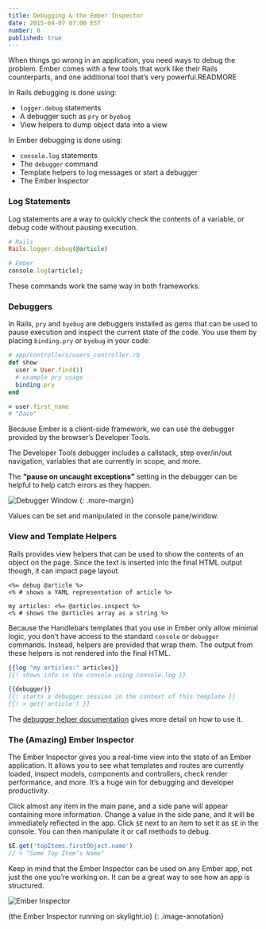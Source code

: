 ```yaml
---
title: Debugging & the Ember Inspector
date: 2015-04-07 07:00 EST
number: 8
published: true
---
```


When things go wrong in an application, you need ways to debug the problem. Ember comes with a few tools that work like their Rails counterparts, and one additional tool that’s very powerful.READMORE

In Rails debugging is done using:

- `logger.debug` statements
- A debugger such as `pry` or `byebug`
- View helpers to dump object data into a view

In Ember debugging is done using:

- `console.log` statements
- The `debugger` command
- Template helpers to log messages or start a debugger
- The Ember Inspector

### Log Statements
Log statements are a way to quickly check the contents of a variable, or debug code without pausing execution.

~~~ruby
# Rails
Rails.logger.debug(@article)

# Ember
console.log(article);
~~~

These commands work the same way in both frameworks.

### Debuggers
In Rails, `pry` and `byebug` are debuggers installed as gems that can be used to pause execution and inspect the current state of the code. You use them by placing `binding.pry` or `byebug` in your code:

~~~ruby
# app/controllers/users_controller.rb
def show
  user = User.find(1)
  # example pry usage
  binding.pry
end

> user.first_name
# "Dave"
~~~

Because Ember is a client-side framework, we can use the debugger provided by the browser’s Developer Tools.

The Developer Tools debugger includes a callstack, step over/in/out navigation, variables that are currently in scope, and more.

The **“pause on uncaught exceptions”** setting in the debugger can be helpful to help catch errors as they happen. 

![Debugger Window](http://fromrailstoember.s3.amazonaws.com/debugging/debugger.png)
{: .more-margin}

Values can be set and manipulated in the console pane/window.

### View and Template Helpers
Rails provides view helpers that can be used to show the contents of an object on the page. Since the text is inserted into the final HTML output though, it can impact page layout.

~~~erb
<%= debug @article %>
<% # shows a YAML representation of article %>

my articles: <%= @articles.inspect %>
<% # shows the @articles array as a string %>
~~~

Because the Handlebars templates that you use in Ember only allow minimal logic, you don’t have access to the standard `console` or `debugger` commands. Instead, helpers are provided that wrap them. The output from these helpers is not rendered into the final HTML.

~~~handlebars
{{log "my articles:" articles}}
{{! shows info in the console using console.log }}
~~~

~~~handlebars
{{debugger}}
{{! starts a debugger session in the context of this template }}
{{! > get('article') }}
~~~

The [debugger helper documentation](http://emberjs.com/api/classes/Ember.Handlebars.helpers.html#method_debugger) gives more detail on how to use it.

### The (Amazing) Ember Inspector
The Ember Inspector gives you a real-time view into the state of an Ember application. It allows you to see what templates and routes are currently loaded, inspect models, components and controllers, check render performance, and more. It’s a huge win for debugging and developer productivity.

Click almost any item in the main pane, and a side pane will appear containing more information. Change a value in the side pane, and it will be immediately reflected in the app. Click `$E` next to an item to set it as `$E` in the console. You can then manipulate it or call methods to debug.

~~~javascript
$E.get('topItems.firstObject.name')
// > "Some Top Item’s Name"
~~~

Keep in mind that the Ember Inspector can be used on any Ember app, not just the one you’re working on. It can be a great way to see how an app is structured.

![Ember Inspector](http://fromrailstoember.s3.amazonaws.com/debugging/ember_inspector.png)

(the Ember Inspector running on skylight.io)
{: .image-annotation}


